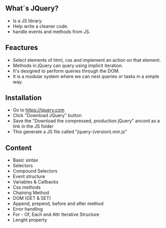 ## What´s JQuery?
- Is a JS library.
- Help write a cleaner code.
- handle events and methods from JS.

## Feactures
- Select elements of html, css and implement an action on that element.
- Methods in jQuery can query using implicit iteration.
- It's designed to perform queries through the DOM.
- It is a modular system where we can nest queries or tasks in a simple way.

## Installation
- Go to https://jquery.com
- Click "Download JQuery" button
- Save the "Download the compressed, production jQuery" ancord as a link in the JS folder
- This generate a JS file called "jquery-(version).min.js"

## Content
- Basic sintax
- Selectors
- Compound Selectors
- Event structure
- Variables & Callbacks
- Css methods
- Chaining Method
- DOM (GET & SET)
- Append, prepend, before and after method
- Error handling
- For - Of, Each and Attr Iterative Structure
- Lenght property
